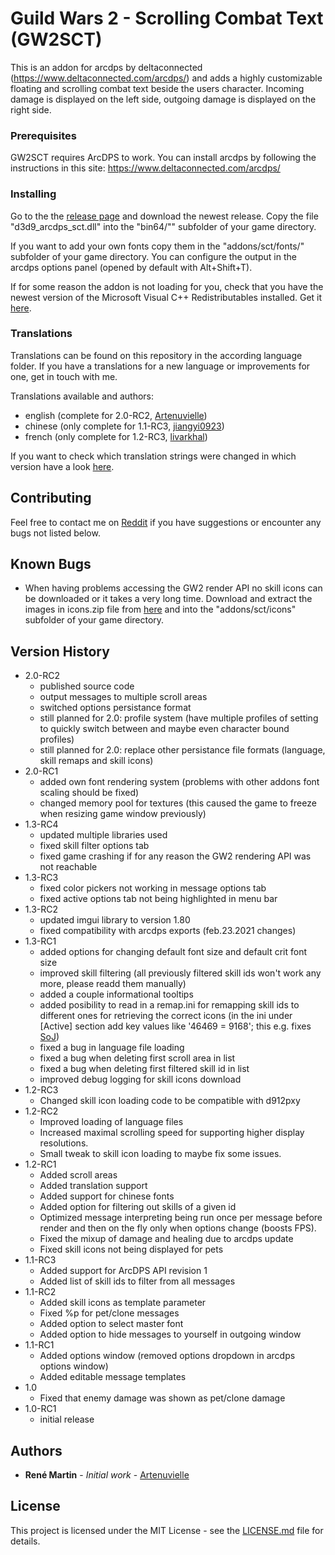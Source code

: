 # Guild Wars 2 - Scrolling Combat Text (GW2SCT)

This is an addon for arcdps by deltaconnected (https://www.deltaconnected.com/arcdps/) and adds a highly customizable floating and scrolling combat text beside the users character. Incoming damage is displayed on the left side, outgoing damage is displayed on the right side.

### Prerequisites

GW2SCT requires ArcDPS to work. You can install arcdps by following the instructions in this site:
https://www.deltaconnected.com/arcdps/

### Installing

Go to the the [release page](https://github.com/Artenuvielle/GW2-SCT/releases) and download the newest release. Copy the file "d3d9_arcdps_sct.dll" into the "bin64/"" subfolder of your game directory.

If you want to add your own fonts copy them in the "addons/sct/fonts/" subfolder of your game directory. You can configure the output in the arcdps options panel (opened by default with Alt+Shift+T).

If for some reason the addon is not loading for you, check that you have the newest version of the Microsoft Visual C++ Redistributables installed. Get it [here](https://support.microsoft.com/de-de/help/2977003/the-latest-supported-visual-c-downloads).

### Translations

Translations can be found on this repository in the according language folder. If you have a translations for a new language or improvements for one, get in touch with me.

Translations available and authors:
* english (complete for 2.0-RC2, [Artenuvielle](https://github.com/Artenuvielle))
* chinese (only complete for 1.1-RC3, [jiangyi0923](https://github.com/jiangyi0923))
* french (only complete for 1.2-RC3, [livarkhal](https://github.com/livarkhal))

If you want to check which translation strings were changed in which version have a look [here](https://github.com/Artenuvielle/GW2-SCT/blob/master/languages/LANGUAGE_CHANGELOG.md).

## Contributing

Feel free to contact me on [Reddit](https://www.reddit.com/user/Artenuvielle/) if you have suggestions or encounter any bugs not listed below.

## Known Bugs

* When having problems accessing the GW2 render API no skill icons can be downloaded or it takes a very long time. Download and extract the images in icons.zip file from [here](https://github.com/Artenuvielle/GW2-SCT/issues/11#issuecomment-606794158) and into the "addons/sct/icons" subfolder of your game directory.

## Version History

* 2.0-RC2
	* published source code
	* output messages to multiple scroll areas
	* switched options persistance format
	* still planned for 2.0: profile system (have multiple profiles of setting to quickly switch between and maybe even character bound profiles)
	* still planned for 2.0: replace other persistance file formats (language, skill remaps and skill icons)
* 2.0-RC1
	* added own font rendering system (problems with other addons font scaling should be fixed)
	* changed memory pool for textures (this caused the game to freeze when resizing game window previously)
* 1.3-RC4
	* updated multiple libraries used
	* fixed skill filter options tab
	* fixed game crashing if for any reason the GW2 rendering API was not reachable
* 1.3-RC3
	* fixed color pickers not working in message options tab
	* fixed active options tab not being highlighted in menu bar
* 1.3-RC2
	* updated imgui library to version 1.80
	* fixed compatibility with arcdps exports (feb.23.2021 changes)
* 1.3-RC1
	* added options for changing default font size and default crit font size
	* improved skill filtering (all previously filtered skill ids won't work any more, please readd them manually)
	* added a couple informational tooltips
	* added posibility to read in a remap.ini for remapping skill ids to different ones for retrieving the correct icons (in the ini under [Active] section add key values like '46469 = 9168'; this e.g. fixes [SoJ](https://github.com/Artenuvielle/GW2-SCT/issues/9#issuecomment-604472445))
	* fixed a bug in language file loading
	* fixed a bug when deleting first scroll area in list
	* fixed a bug when deleting first filtered skill id in list
	* improved debug logging for skill icons download
* 1.2-RC3
	* Changed skill icon loading code to be compatible with d912pxy
* 1.2-RC2
	* Improved loading of language files
	* Increased maximal scrolling speed for supporting higher display resolutions.
	* Small tweak to skill icon loading to maybe fix some issues.
* 1.2-RC1
	* Added scroll areas
	* Added translation support
	* Added support for chinese fonts
	* Added option for filtering out skills of a given id
	* Optimized message interpreting being run once per message before render and then on the fly only when options change (boosts FPS).
	* Fixed the mixup of damage and healing due to arcdps update
	* Fixed skill icons not being displayed for pets
* 1.1-RC3
	* Added support for ArcDPS API revision 1
	* Added list of skill ids to filter from all messages
* 1.1-RC2
	* Added skill icons as template parameter
	* Fixed %p for pet/clone messages
	* Added option to select master font
	* Added option to hide messages to yourself in outgoing window
* 1.1-RC1
	* Added options window (removed options dropdown in arcdps options window)
	* Added editable message templates
* 1.0
	* Fixed that enemy damage was shown as pet/clone damage
* 1.0-RC1
	*  initial release

## Authors

* **René Martin** - *Initial work* - [Artenuvielle](https://github.com/Artenuvielle)

## License

This project is licensed under the MIT License - see the [LICENSE.md](LICENSE.md) file for details.
